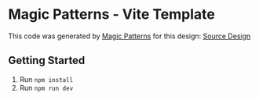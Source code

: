 # Magic Patterns - Vite Template

This code was generated by [Magic Patterns](https://magicpatterns.com) for this design: [Source Design](https://www.magicpatterns.com/c/pqu3eiaf4pipibsipsesro)

## Getting Started

1. Run `npm install`
2. Run `npm run dev`
